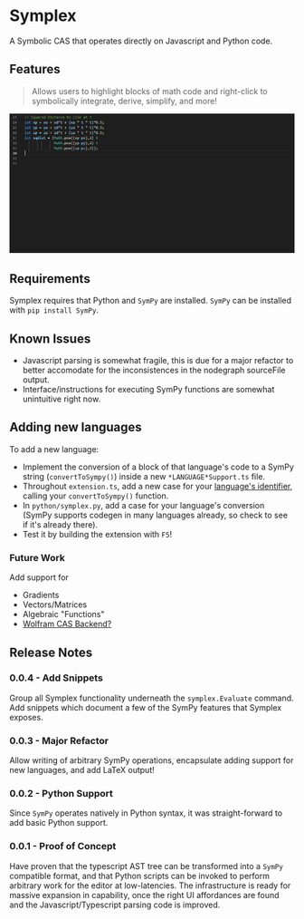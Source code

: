 # Symplex

A Symbolic CAS that operates directly on Javascript and Python code.

## Features

> Allows users to highlight blocks of math code and right-click to symbolically integrate, derive, simplify, and more!

![Extremum Demo](images/Demo1.gif)

## Requirements

Symplex requires that Python and `SymPy` are installed.  `SymPy` can be installed with `pip install SymPy`.

## Known Issues

- Javascript parsing is somewhat fragile, this is due for a major refactor to better accomodate for the inconsistences in the nodegraph sourceFile output.
- Interface/instructions for executing SymPy functions are somewhat unintuitive right now.

## Adding new languages

To add a new language:
- Implement the conversion of a block of that language's code to a SymPy string (`convertToSympy()`) inside a new `*LANGUAGE*Support.ts` file.
- Throughout `extension.ts`, add a new case for your [language's identifier](https://code.visualstudio.com/docs/languages/identifiers), calling your `convertToSympy()` function.
- In `python/symplex.py`, add a case for your language's conversion (SymPy supports codegen in many languages already, so check to see if it's already there).
- Test it by building the extension with `F5`!

### Future Work

Add support for 
- Gradients
- Vectors/Matrices
- Algebraic "Functions"
- [Wolfram CAS Backend?](https://blog.wolfram.com/2019/05/16/announcing-the-wolfram-client-library-for-python/)

## Release Notes

### 0.0.4 - Add Snippets

Group all Symplex functionality underneath the `symplex.Evaluate` command.  Add snippets which document a few of the SymPy features that Symplex exposes. 


### 0.0.3 - Major Refactor

Allow writing of arbitrary SymPy operations, encapsulate adding support for new languages, and add LaTeX output!


### 0.0.2 - Python Support

Since `SymPy` operates natively in Python syntax, it was straight-forward to add basic Python support.


### 0.0.1 - Proof of Concept

Have proven that the typescript AST tree can be transformed into a `SymPy` compatible format, and that Python scripts can be invoked to perform arbitrary work for the editor at low-latencies.  The infrastructure is ready for massive expansion in capability, once the right UI affordances are found and the Javascript/Typescript parsing code is improved.

